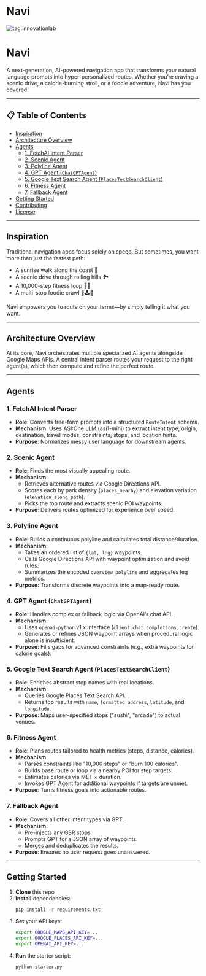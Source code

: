 # Navi
![tag:innovationlab](https://img.shields.io/badge/innovationlab-3D8BD3)

# Navi

A next-generation, AI-powered navigation app that transforms your natural language prompts into hyper-personalized routes. Whether you’re craving a scenic drive, a calorie-burning stroll, or a foodie adventure, Navi has you covered.

---

## 📋 Table of Contents
- [Inspiration](#inspiration)
- [Architecture Overview](#architecture-overview)
- [Agents](#agents)
  - [1. FetchAI Intent Parser](#1-fetchai-intent-parser)
  - [2. Scenic Agent](#2-scenic-agent)
  - [3. Polyline Agent](#3-polyline-agent)
  - [4. GPT Agent (`ChatGPTAgent`)](#4-gpt-agent-chatgptagent)
  - [5. Google Text Search Agent (`PlacesTextSearchClient`)](#5-google-text-search-agent-placestextsearchclient)
  - [6. Fitness Agent](#6-fitness-agent)
  - [7. Fallback Agent](#7-fallback-agent)
- [Getting Started](#getting-started)
- [Contributing](#contributing)
- [License](#license)

---

## Inspiration
Traditional navigation apps focus solely on speed. But sometimes, you want more than just the fastest path:
- A sunrise walk along the coast 🌅
- A scenic drive through rolling hills 🏞️
- A 10,000-step fitness loop 🚶‍♀️
- A multi-stop foodie crawl 🍣🕹️🍹

Navi empowers you to route on your terms—by simply telling it what you want.

---

## Architecture Overview
At its core, Navi orchestrates multiple specialized AI agents alongside Google Maps APIs. A central intent parser routes your request to the right agent(s), which then compute and refine the perfect route.

---

## Agents

### 1. FetchAI Intent Parser
- **Role**: Converts free-form prompts into a structured `RouteIntent` schema.
- **Mechanism**: Uses ASI:One LLM (asi1-mini) to extract intent type, origin, destination, travel modes, constraints, stops, and location hints.
- **Purpose**: Normalizes messy user language for downstream agents.

### 2. Scenic Agent
- **Role**: Finds the most visually appealing route.
- **Mechanism**:
  - Retrieves alternative routes via Google Directions API.
  - Scores each by park density (`places_nearby`) and elevation variation (`elevation_along_path`).
  - Picks the top route and extracts scenic POI waypoints.
- **Purpose**: Delivers routes optimized for experience over speed.

### 3. Polyline Agent
- **Role**: Builds a continuous polyline and calculates total distance/duration.
- **Mechanism**:
  - Takes an ordered list of `{lat, lng}` waypoints.
  - Calls Google Directions API with waypoint optimization and avoid rules.
  - Summarizes the encoded `overview_polyline` and aggregates leg metrics.
- **Purpose**: Transforms discrete waypoints into a map-ready route.

### 4. GPT Agent (`ChatGPTAgent`)
- **Role**: Handles complex or fallback logic via OpenAI’s chat API.
- **Mechanism**:
  - Uses `openai-python` v1.x interface (`client.chat.completions.create`).
  - Generates or refines JSON waypoint arrays when procedural logic alone is insufficient.
- **Purpose**: Fills gaps for advanced constraints (e.g., extra waypoints for calorie goals).

### 5. Google Text Search Agent (`PlacesTextSearchClient`)
- **Role**: Enriches abstract stop names with real locations.
- **Mechanism**:
  - Queries Google Places Text Search API.
  - Returns top results with `name`, `formatted_address`, `latitude`, and `longitude`.
- **Purpose**: Maps user-specified stops ("sushi", "arcade") to actual venues.

### 6. Fitness Agent
- **Role**: Plans routes tailored to health metrics (steps, distance, calories).
- **Mechanism**:
  - Parses constraints like "10,000 steps" or "burn 100 calories".
  - Builds base route or loop via a nearby POI for step targets.
  - Estimates calories via MET × duration.
  - Invokes GPT Agent for additional waypoints if targets are unmet.
- **Purpose**: Turns fitness goals into actionable routes.

### 7. Fallback Agent
- **Role**: Covers all other intent types via GPT.
- **Mechanism**:
  - Pre-injects any GSR stops.
  - Prompts GPT for a JSON array of waypoints.
  - Merges and deduplicates the results.
- **Purpose**: Ensures no user request goes unanswered.

---

## Getting Started
1. **Clone** this repo  
2. **Install** dependencies:  
    ```bash
    pip install -r requirements.txt
    ```
3. **Set** your API keys:  
    ```bash
    export GOOGLE_MAPS_API_KEY=...
    export GOOGLE_PLACES_API_KEY=...
    export OPENAI_API_KEY=...
    ```
4. **Run** the starter script:  
    ```bash
    python starter.py
    ```
